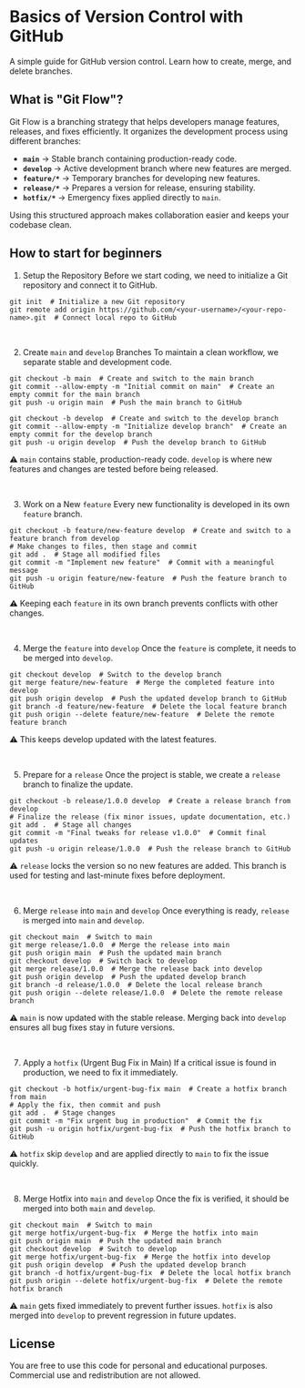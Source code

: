 # Basics of Version Control with GitHub
A simple guide for GitHub version control. Learn how to create, merge, and delete branches.


## What is "Git Flow"?
Git Flow is a branching strategy that helps developers manage features, releases, and fixes efficiently. It organizes the development process using different branches:

- **`main`** → Stable branch containing production-ready code.
- **`develop`** → Active development branch where new features are merged.
- **`feature/*`** → Temporary branches for developing new features.
- **`release/*`** → Prepares a version for release, ensuring stability.
- **`hotfix/*`** → Emergency fixes applied directly to `main`.

Using this structured approach makes collaboration easier and keeps your codebase clean.


## How to start for beginners
1. Setup the Repository
Before we start coding, we need to initialize a Git repository and connect it to GitHub.
```
git init  # Initialize a new Git repository
git remote add origin https://github.com/<your-username>/<your-repo-name>.git  # Connect local repo to GitHub
```

<br>

2. Create `main` and `develop` Branches
To maintain a clean workflow, we separate stable and development code.
```
git checkout -b main  # Create and switch to the main branch
git commit --allow-empty -m "Initial commit on main"  # Create an empty commit for the main branch
git push -u origin main  # Push the main branch to GitHub

git checkout -b develop  # Create and switch to the develop branch
git commit --allow-empty -m "Initialize develop branch"  # Create an empty commit for the develop branch
git push -u origin develop  # Push the develop branch to GitHub
```
⚠️ `main` contains stable, production-ready code. `develop` is where new features and changes are tested before being released.

<br>

3. Work on a New `feature`
Every new functionality is developed in its own `feature` branch.
```
git checkout -b feature/new-feature develop  # Create and switch to a feature branch from develop
# Make changes to files, then stage and commit
git add .  # Stage all modified files
git commit -m "Implement new feature"  # Commit with a meaningful message
git push -u origin feature/new-feature  # Push the feature branch to GitHub
```
⚠️ Keeping each `feature` in its own branch prevents conflicts with other changes.

<br>

4. Merge the `feature` into `develop`
Once the `feature` is complete, it needs to be merged into `develop`.
```
git checkout develop  # Switch to the develop branch
git merge feature/new-feature  # Merge the completed feature into develop
git push origin develop  # Push the updated develop branch to GitHub
git branch -d feature/new-feature  # Delete the local feature branch
git push origin --delete feature/new-feature  # Delete the remote feature branch
```
⚠️ This keeps develop updated with the latest features.

<br>

5. Prepare for a `release`
Once the project is stable, we create a `release` branch to finalize the update.
```
git checkout -b release/1.0.0 develop  # Create a release branch from develop
# Finalize the release (fix minor issues, update documentation, etc.)
git add .  # Stage all changes
git commit -m "Final tweaks for release v1.0.0"  # Commit final updates
git push -u origin release/1.0.0  # Push the release branch to GitHub
```
⚠️ `release` locks the version so no new features are added. This branch is used for testing and last-minute fixes before deployment.

<br>

6. Merge `release` into `main` and `develop`
Once everything is ready, `release` is merged into `main` and `develop`.
```
git checkout main  # Switch to main
git merge release/1.0.0  # Merge the release into main
git push origin main  # Push the updated main branch
git checkout develop  # Switch back to develop
git merge release/1.0.0  # Merge the release back into develop
git push origin develop  # Push the updated develop branch
git branch -d release/1.0.0  # Delete the local release branch
git push origin --delete release/1.0.0  # Delete the remote release branch
```
⚠️ `main` is now updated with the stable release. Merging back into `develop` ensures all bug fixes stay in future versions.

<br>

7. Apply a `hotfix` (Urgent Bug Fix in Main)
If a critical issue is found in production, we need to fix it immediately.
```
git checkout -b hotfix/urgent-bug-fix main  # Create a hotfix branch from main
# Apply the fix, then commit and push
git add .  # Stage changes
git commit -m "Fix urgent bug in production"  # Commit the fix
git push -u origin hotfix/urgent-bug-fix  # Push the hotfix branch to GitHub
```
⚠️ `hotfix` skip `develop` and are applied directly to `main` to fix the issue quickly.

<br>

8. Merge Hotfix into `main` and `develop`
Once the fix is verified, it should be merged into both `main` and `develop`.
```
git checkout main  # Switch to main
git merge hotfix/urgent-bug-fix  # Merge the hotfix into main
git push origin main  # Push the updated main branch
git checkout develop  # Switch to develop
git merge hotfix/urgent-bug-fix  # Merge the hotfix into develop
git push origin develop  # Push the updated develop branch
git branch -d hotfix/urgent-bug-fix  # Delete the local hotfix branch
git push origin --delete hotfix/urgent-bug-fix  # Delete the remote hotfix branch
```
⚠️ `main` gets fixed immediately to prevent further issues. `hotfix` is also merged into `develop` to prevent regression in future updates.


## License
You are free to use this code for personal and educational purposes. Commercial use and redistribution are not allowed.
